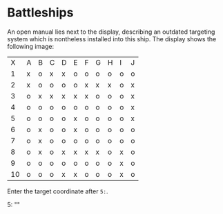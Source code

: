 # Battleships

An open manual lies next to the display, describing an outdated targeting system which is nontheless installed into this ship. The display
shows the following image:

<table>
<tbody>
  <tr>
    <td>X</td>
    <td>A</td>
    <td>B</td>
    <td>C</td>
    <td>D</td>
    <td>E</td>
    <td>F</td>
    <td>G</td>
    <td>H</td>
    <td>I</td>
    <td>J</td>
  </tr>
  <tr>
    <td>1</td>
    <td>x</td>
    <td>o</td>
    <td>x</td>
    <td>x</td>
    <td>o</td>
    <td>o</td>
    <td>o</td>
    <td>o</td>
    <td>o</td>
    <td>o</td>
  </tr>
  <tr>
    <td>2</td>
    <td>x</td>
    <td>o</td>
    <td>o</td>
    <td>o</td>
    <td>o</td>
    <td>x</td>
    <td>x</td>
    <td>x</td>
    <td>o</td>
    <td>x</td>
  </tr>
  <tr>
    <td>3</td>
    <td>o</td>
    <td>x</td>
    <td>x</td>
    <td>x</td>
    <td>x</td>
    <td>x</td>
    <td>o</td>
    <td>o</td>
    <td>o</td>
    <td>x</td>
  </tr>
  <tr>
    <td>4</td>
    <td>o</td>
    <td>o</td>
    <td>o</td>
    <td>o</td>
    <td>o</td>
    <td>o</td>
    <td>o</td>
    <td>o</td>
    <td>o</td>
    <td>x</td>
  </tr>
  <tr>
    <td>5</td>
    <td>o</td>
    <td>o</td>
    <td>o</td>
    <td>o</td>
    <td>x</td>
    <td>o</td>
    <td>o</td>
    <td>o</td>
    <td>o</td>
    <td>x</td>
  </tr>
  <tr>
    <td>6</td>
    <td>o</td>
    <td>x</td>
    <td>o</td>
    <td>o</td>
    <td>x</td>
    <td>o</td>
    <td>o</td>
    <td>o</td>
    <td>o</td>
    <td>o</td>
  </tr>
  <tr>
    <td>7</td>
    <td>o</td>
    <td>x</td>
    <td>o</td>
    <td>o</td>
    <td>o</td>
    <td>o</td>
    <td>o</td>
    <td>o</td>
    <td>o</td>
    <td>o</td>
  </tr>
  <tr>
    <td>8</td>
    <td>o</td>
    <td>x</td>
    <td>o</td>
    <td>x</td>
    <td>x</td>
    <td>x</td>
    <td>x</td>
    <td>o</td>
    <td>x</td>
    <td>o</td>
  </tr>
  <tr>
    <td>9</td>
    <td>o</td>
    <td>o</td>
    <td>o</td>
    <td>o</td>
    <td>o</td>
    <td>o</td>
    <td>o</td>
    <td>o</td>
    <td>x</td>
    <td>o</td>
  </tr>
  <tr>
    <td>10</td>
    <td>o</td>
    <td>o</td>
    <td>o</td>
    <td>x</td>
    <td>x</td>
    <td>o</td>
    <td>o</td>
    <td>o</td>
    <td>x</td>
    <td>o</td>
  </tr>
</tbody>
</table>

Enter the target coordinate after `5:`.

<div class="key">
5: ""
</div>

